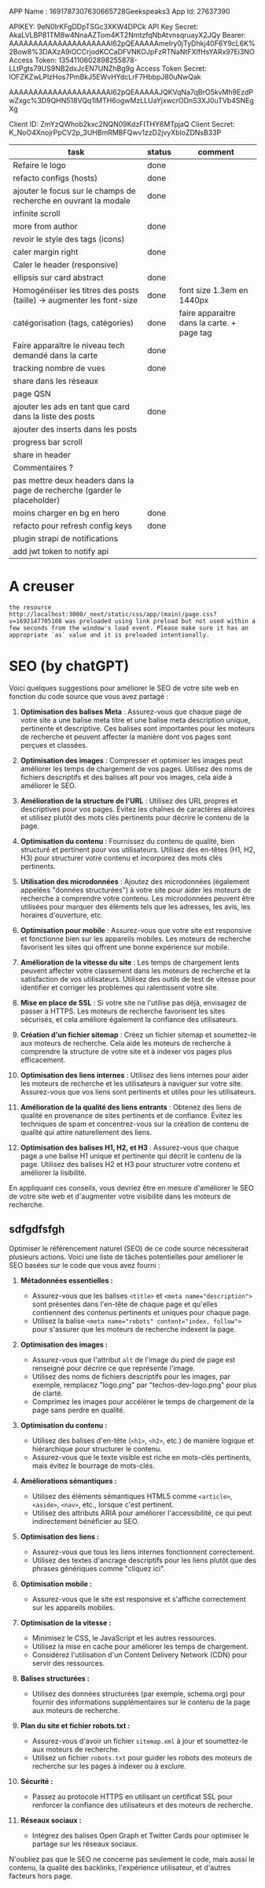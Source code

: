 APP Name : 1691787307630665728Geekspeaks3
App Id: 27637390


APIKEY: 9eN0IrKFgDDpTSGc3XKW4DPCk
API Key Secret: AkaLVLBP81TM8w4NnaAZTom4KT2NmtzfqNbAtvnsqruayX2JQy
Bearer: AAAAAAAAAAAAAAAAAAAAAI62pQEAAAAAmeIry0jTyDhkj40F6Y9cL6K%2Bow8%3DAXzA9iOCCrjodKCCaDFVNKOJpFzRTNaNtFXIfHsYARx97Ei3NO
Access Token: 1354110602898255878-LLtPgts79US9NB2dxJcEN7UNZhBg9g
Access Token Secret: lOFZKZwLPlzHos7PmBkJ5EWvHYdcLrF7HbbpJ80uNwQak

AAAAAAAAAAAAAAAAAAAAAI62pQEAAAAAJQKVqNa7qBrO5kvMh9EzdPwZxgc%3D9QHN518VQq1IMTH6ogwMzLLUaYjxwcrODnS3XJ0uTVb4SNEgXg

Client ID: ZmYzQWhob2kxc2NQN09KdzFITHY6MTpjaQ
Client Secret: K_NoO4XnojrPpCV2p_3UHBmRMBFQwv1zzD2jvyXbloZDNsB33P
<!-- Client Secret: K_NoO4XnojrPpCV2p_3UHBmRMBFQwv1zzD2jvyXbloZDNsB33P -->


task                                                                      | status | comment
--------------------------------------------------------------------------|--------|-------------------------------------------
Refaire le logo                                                           | done   |
refacto configs (hosts)                                                   | done   |
ajouter le focus sur le champs de recherche en ouvrant la modale          | done   |
infinite scroll                                                           |        |
more from author                                                          | done   |
revoir le style des tags (icons)                                          |        |
caler margin right                                                        | done   |
Caler le header (responsive)                                              |        |
ellipsis sur card abstract                                                | done   |
Homogénéiser les titres des posts (taille) -> augmenter les font-size     | done   | font size 1.3em en 1440px
catégorisation (tags, catégories)                                         | done   | faire apparaitre dans la carte. + page tag
Faire apparaître le niveau tech demandé dans la carte                     | done   |
tracking nombre de vues                                                   | done   |
share dans les réseaux                                                    |        |
page QSN                                                                  |        |
ajouter les ads en tant que card dans la liste des posts                  | done   |
ajouter des inserts dans les posts                                        |        |
progress bar scroll                                                       |        |
share in header                                                           |        |
Commentaires ?                                                            |        |
pas mettre deux headers dans la page de recherche (garder le placeholder) |        |
moins charger en bg en hero                                               | done   |
refacto pour refresh config keys                                          | done   |
plugin strapi de notifications                                            |        |
add jwt token to notify api                                               |        |

# A creuser 


```
the resource http://localhost:3000/_next/static/css/app/(main)/page.css?v=1692147705108 was preloaded using link preload but not used within a few seconds from the window's load event. Please make sure it has an appropriate `as` value and it is preloaded intentionally.
```

# SEO (by chatGPT)

Voici quelques suggestions pour améliorer le SEO de votre site web en fonction du code source que vous avez partagé :

1. **Optimisation des balises Meta** : Assurez-vous que chaque page de votre site a une balise meta titre et une balise meta description unique, pertinente et descriptive. Ces balises sont importantes pour les moteurs de recherche et peuvent affecter la manière dont vos pages sont perçues et classées.
    
2. **Optimisation des images** : Compresser et optimiser les images peut améliorer les temps de chargement de vos pages. Utilisez des noms de fichiers descriptifs et des balises alt pour vos images, cela aide à améliorer le SEO.
    
3. **Amélioration de la structure de l'URL** : Utilisez des URL propres et descriptives pour vos pages. Évitez les chaînes de caractères aléatoires et utilisez plutôt des mots clés pertinents pour décrire le contenu de la page.
    
4. **Optimisation du contenu** : Fournissez du contenu de qualité, bien structuré et pertinent pour vos utilisateurs. Utilisez des en-têtes (H1, H2, H3) pour structurer votre contenu et incorporez des mots clés pertinents.
    
5. **Utilisation des microdonnées** : Ajoutez des microdonnées (également appelées "données structurées") à votre site pour aider les moteurs de recherche à comprendre votre contenu. Les microdonnées peuvent être utilisées pour marquer des éléments tels que les adresses, les avis, les horaires d'ouverture, etc.
    
6. **Optimisation pour mobile** : Assurez-vous que votre site est responsive et fonctionne bien sur les appareils mobiles. Les moteurs de recherche favorisent les sites qui offrent une bonne expérience sur mobile.
    
7. **Amélioration de la vitesse du site** : Les temps de chargement lents peuvent affecter votre classement dans les moteurs de recherche et la satisfaction de vos utilisateurs. Utilisez des outils de test de vitesse pour identifier et corriger les problèmes qui ralentissent votre site.
    
8. **Mise en place de SSL** : Si votre site ne l'utilise pas déjà, envisagez de passer à HTTPS. Les moteurs de recherche favorisent les sites sécurisés, et cela améliore également la confiance des utilisateurs.
    
9. **Création d'un fichier sitemap** : Créez un fichier sitemap et soumettez-le aux moteurs de recherche. Cela aide les moteurs de recherche à comprendre la structure de votre site et à indexer vos pages plus efficacement.
    
10. **Optimisation des liens internes** : Utilisez des liens internes pour aider les moteurs de recherche et les utilisateurs à naviguer sur votre site. Assurez-vous que vos liens sont pertinents et utiles pour les utilisateurs.
    
11. **Amélioration de la qualité des liens entrants** : Obtenez des liens de qualité en provenance de sites pertinents et de confiance. Évitez les techniques de spam et concentrez-vous sur la création de contenu de qualité qui attire naturellement des liens.
    
12. **Optimisation des balises H1, H2, et H3** : Assurez-vous que chaque page a une balise H1 unique et pertinente qui décrit le contenu de la page. Utilisez des balises H2 et H3 pour structurer votre contenu et améliorer la lisibilité.
    

En appliquant ces conseils, vous devriez être en mesure d'améliorer le SEO de votre site web et d'augmenter votre visibilité dans les moteurs de recherche.


## sdfgdfsfgh

Optimiser le référencement naturel (SEO) de ce code source nécessiterait plusieurs actions. Voici une liste de tâches potentielles pour améliorer le SEO basées sur le code que vous avez fourni :

1. **Métadonnées essentielles :**
    
    - Assurez-vous que les balises `<title>` et `<meta name="description">` sont présentes dans l'en-tête de chaque page et qu'elles contiennent des contenus pertinents et uniques pour chaque page.
    - Utilisez la balise `<meta name="robots" content="index, follow">` pour s'assurer que les moteurs de recherche indexent la page.
2. **Optimisation des images :**
    
    - Assurez-vous que l'attribut `alt` de l'image du pied de page est renseigné pour décrire ce que représente l'image.
    - Utilisez des noms de fichiers descriptifs pour les images, par exemple, remplacez "logo.png" par "techos-dev-logo.png" pour plus de clarté.
    - Comprimez les images pour accélérer le temps de chargement de la page sans perdre en qualité.
3. **Optimisation du contenu :**
    
    - Utilisez des balises d'en-tête (`<h1>`, `<h2>`, etc.) de manière logique et hiérarchique pour structurer le contenu.
    - Assurez-vous que le texte visible est riche en mots-clés pertinents, mais évitez le bourrage de mots-clés.
4. **Améliorations sémantiques :**
    
    - Utilisez des éléments sémantiques HTML5 comme `<article>`, `<aside>`, `<nav>`, etc., lorsque c'est pertinent.
    - Utilisez des attributs ARIA pour améliorer l'accessibilité, ce qui peut indirectement bénéficier au SEO.
5. **Optimisation des liens :**
    
    - Assurez-vous que tous les liens internes fonctionnent correctement.
    - Utilisez des textes d'ancrage descriptifs pour les liens plutôt que des phrases génériques comme "cliquez ici".
6. **Optimisation mobile :**
    
    - Assurez-vous que le site est responsive et s'affiche correctement sur les appareils mobiles.
7. **Optimisation de la vitesse :**
    
    - Minimisez le CSS, le JavaScript et les autres ressources.
    - Utilisez la mise en cache pour améliorer les temps de chargement.
    - Considérez l'utilisation d'un Content Delivery Network (CDN) pour servir des ressources.
8. **Balises structurées :**
    
    - Utilisez des données structurées (par exemple, schema.org) pour fournir des informations supplémentaires sur le contenu de la page aux moteurs de recherche.
9. **Plan du site et fichier robots.txt :**
    
    - Assurez-vous d'avoir un fichier `sitemap.xml` à jour et soumettez-le aux moteurs de recherche.
    - Utilisez un fichier `robots.txt` pour guider les robots des moteurs de recherche sur les pages à indexer ou à exclure.
10. **Sécurité :**
    
    - Passez au protocole HTTPS en utilisant un certificat SSL pour renforcer la confiance des utilisateurs et des moteurs de recherche.
11. **Réseaux sociaux :**
    
    - Intégrez des balises Open Graph et Twitter Cards pour optimiser le partage sur les réseaux sociaux.

N'oubliez pas que le SEO ne concerne pas seulement le code, mais aussi le contenu, la qualité des backlinks, l'expérience utilisateur, et d'autres facteurs hors page.